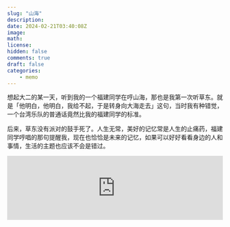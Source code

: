 ```yaml
---
slug: "山海"
description: 
date: 2024-02-21T03:40:08Z
image: 
math: 
license: 
hidden: false
comments: true
draft: false
categories:
    - memo
---
```

想起大二的某一天，听到我的一个福建同学在哼山海，那也是我第一次听草东。就是「他明白，他明白，我给不起，于是转身向大海走去」这句，当时我有种错觉，一个台湾乐队的普通话竟然比我的福建同学的标准。

后来，草东没有派对的鼓手死了。人生无常，美好的记忆常是人生的止痛药，福建同学哼唱的那句提醒我，现在也恰恰是未来的记忆，如果可以好好看看身边的人和事情，生活的主题也应该不会是错过。

<iframe allow="autoplay *; encrypted-media *;" frameborder="0" height="150" style="width:100%;overflow:hidden;background:transparent;" sandbox="allow-forms allow-popups allow-same-origin allow-scripts allow-storage-access-by-user-activation allow-top-navigation-by-user-activation" src="https://embed.music.apple.com/us/album/wayfarer/1676735354?i=1676736010"></iframe>